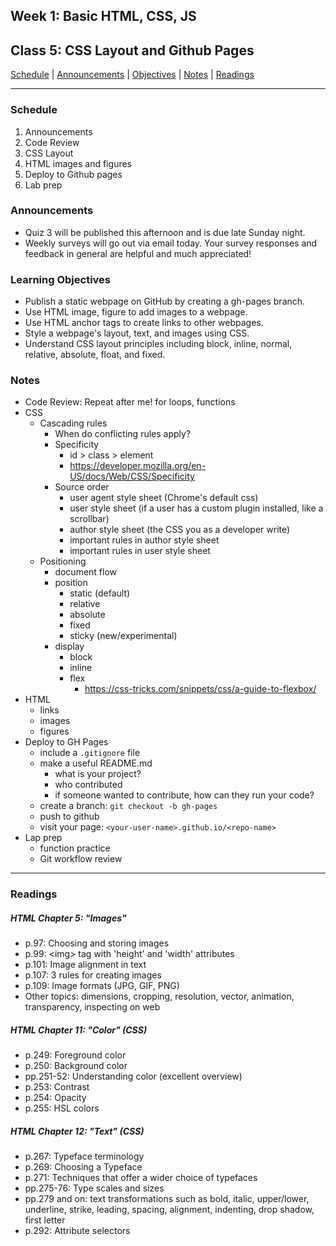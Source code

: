 ## **Week 1: Basic HTML, CSS, JS**
## Class 5: CSS Layout and Github Pages

[Schedule](#schedule) | [Announcements](#announcements) | [Objectives](#learning-objectives) | [Notes](#notes) | [Readings](#readings)

<hr></hr>

### Schedule
1. Announcements
1. Code Review
1. CSS Layout
1. HTML images and figures
1. Deploy to Github pages
1. Lab prep

### Announcements
- Quiz 3 will be published this afternoon and is due late Sunday night.
- Weekly surveys will go out via email today. Your survey responses and feedback in general are helpful and much appreciated!

### Learning Objectives 
- Publish a static webpage on GitHub by creating a gh-pages branch.
- Use HTML image, figure to add images to a webpage.
- Use HTML anchor tags to create links to other webpages.
- Style a webpage's layout, text, and images using CSS.
- Understand CSS layout principles including block, inline, normal, relative, absolute, float, and fixed.

### Notes
- Code Review: Repeat after me! for loops, functions
- CSS
	- Cascading rules
		- When do conflicting rules apply?
		- Specificity
			- id > class > element
			- https://developer.mozilla.org/en-US/docs/Web/CSS/Specificity
		- Source order
			- user agent style sheet (Chrome's default css)
			- user style sheet (if a user has a custom plugin installed, like a scrollbar)
			- author style sheet (the CSS you as a developer write)
			- important rules in author style sheet
			- important rules in user style sheet
	- Positioning
		- document flow
		- position
			- static (default)
			- relative
			- absolute
			- fixed
			- sticky (new/experimental)
		- display
			- block
			- inline
			- flex
				- https://css-tricks.com/snippets/css/a-guide-to-flexbox/
- HTML
	- links
	- images
	- figures
- Deploy to GH Pages
	- include a `.gitignore` file
	- make a useful README.md
		- what is your project?
		- who contributed
		- if someone wanted to contribute, how can they run your code?
	- create a branch: `git checkout -b gh-pages`
	- push to github
	- visit your page: `<your-user-name>.github.io/<repo-name>`
- Lap prep
	- function practice
	- Git workflow review

<hr></hr>

### Readings

##### HTML Chapter 5: "Images"

- p.97: Choosing and storing images
- p.99: \<img> tag with 'height' and 'width' attributes
- p.101: Image alignment in text
- p.107: 3 rules for creating images
- p.109: Image formats (JPG, GIF, PNG)
- Other topics: dimensions, cropping, resolution, vector, animation, transparency, inspecting on web

##### HTML Chapter 11: "Color" (CSS)

- p.249: Foreground color
- p.250: Background color
- pp.251-52: Understanding color (excellent overview)
- p.253: Contrast
- p.254: Opacity
- p.255: HSL colors

##### HTML Chapter 12: "Text" (CSS)

- p.267: Typeface terminology
- p.269: Choosing a Typeface
- p.271: Techniques that offer a wider choice of typefaces
- pp.275-76: Type scales and sizes
- pp.279 and on: text transformations such as bold, italic, upper/lower, underline, strike, leading, spacing, alignment, indenting, drop shadow, first letter
- p.292: Attribute selectors
